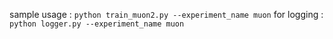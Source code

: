 sample usage : 
``` python train_muon2.py --experiment_name muon ```
for logging : 
``` python logger.py --experiment_name muon ```
